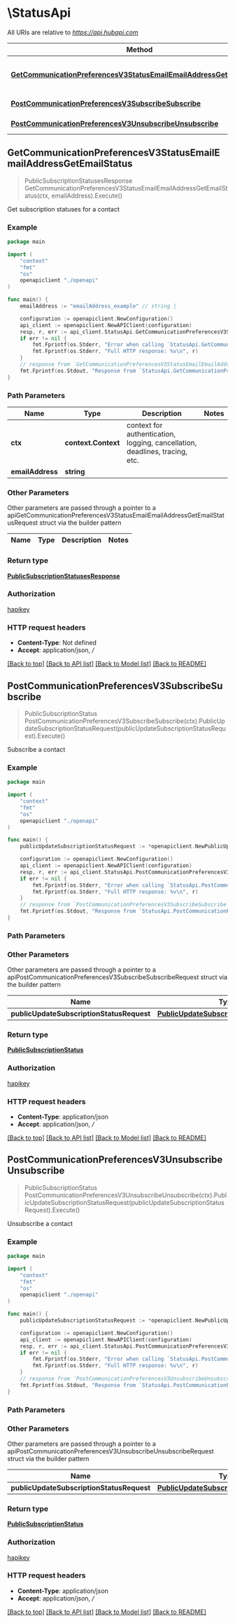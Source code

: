 # \StatusApi

All URIs are relative to *https://api.hubapi.com*

Method | HTTP request | Description
------------- | ------------- | -------------
[**GetCommunicationPreferencesV3StatusEmailEmailAddressGetEmailStatus**](StatusApi.md#GetCommunicationPreferencesV3StatusEmailEmailAddressGetEmailStatus) | **Get** /communication-preferences/v3/status/email/{emailAddress} | Get subscription statuses for a contact
[**PostCommunicationPreferencesV3SubscribeSubscribe**](StatusApi.md#PostCommunicationPreferencesV3SubscribeSubscribe) | **Post** /communication-preferences/v3/subscribe | Subscribe a contact
[**PostCommunicationPreferencesV3UnsubscribeUnsubscribe**](StatusApi.md#PostCommunicationPreferencesV3UnsubscribeUnsubscribe) | **Post** /communication-preferences/v3/unsubscribe | Unsubscribe a contact



## GetCommunicationPreferencesV3StatusEmailEmailAddressGetEmailStatus

> PublicSubscriptionStatusesResponse GetCommunicationPreferencesV3StatusEmailEmailAddressGetEmailStatus(ctx, emailAddress).Execute()

Get subscription statuses for a contact



### Example

```go
package main

import (
    "context"
    "fmt"
    "os"
    openapiclient "./openapi"
)

func main() {
    emailAddress := "emailAddress_example" // string | 

    configuration := openapiclient.NewConfiguration()
    api_client := openapiclient.NewAPIClient(configuration)
    resp, r, err := api_client.StatusApi.GetCommunicationPreferencesV3StatusEmailEmailAddressGetEmailStatus(context.Background(), emailAddress).Execute()
    if err != nil {
        fmt.Fprintf(os.Stderr, "Error when calling `StatusApi.GetCommunicationPreferencesV3StatusEmailEmailAddressGetEmailStatus``: %v\n", err)
        fmt.Fprintf(os.Stderr, "Full HTTP response: %v\n", r)
    }
    // response from `GetCommunicationPreferencesV3StatusEmailEmailAddressGetEmailStatus`: PublicSubscriptionStatusesResponse
    fmt.Fprintf(os.Stdout, "Response from `StatusApi.GetCommunicationPreferencesV3StatusEmailEmailAddressGetEmailStatus`: %v\n", resp)
}
```

### Path Parameters


Name | Type | Description  | Notes
------------- | ------------- | ------------- | -------------
**ctx** | **context.Context** | context for authentication, logging, cancellation, deadlines, tracing, etc.
**emailAddress** | **string** |  | 

### Other Parameters

Other parameters are passed through a pointer to a apiGetCommunicationPreferencesV3StatusEmailEmailAddressGetEmailStatusRequest struct via the builder pattern


Name | Type | Description  | Notes
------------- | ------------- | ------------- | -------------


### Return type

[**PublicSubscriptionStatusesResponse**](PublicSubscriptionStatusesResponse.md)

### Authorization

[hapikey](../README.md#hapikey)

### HTTP request headers

- **Content-Type**: Not defined
- **Accept**: application/json, */*

[[Back to top]](#) [[Back to API list]](../README.md#documentation-for-api-endpoints)
[[Back to Model list]](../README.md#documentation-for-models)
[[Back to README]](../README.md)


## PostCommunicationPreferencesV3SubscribeSubscribe

> PublicSubscriptionStatus PostCommunicationPreferencesV3SubscribeSubscribe(ctx).PublicUpdateSubscriptionStatusRequest(publicUpdateSubscriptionStatusRequest).Execute()

Subscribe a contact



### Example

```go
package main

import (
    "context"
    "fmt"
    "os"
    openapiclient "./openapi"
)

func main() {
    publicUpdateSubscriptionStatusRequest := *openapiclient.NewPublicUpdateSubscriptionStatusRequest("EmailAddress_example", "SubscriptionId_example") // PublicUpdateSubscriptionStatusRequest | 

    configuration := openapiclient.NewConfiguration()
    api_client := openapiclient.NewAPIClient(configuration)
    resp, r, err := api_client.StatusApi.PostCommunicationPreferencesV3SubscribeSubscribe(context.Background()).PublicUpdateSubscriptionStatusRequest(publicUpdateSubscriptionStatusRequest).Execute()
    if err != nil {
        fmt.Fprintf(os.Stderr, "Error when calling `StatusApi.PostCommunicationPreferencesV3SubscribeSubscribe``: %v\n", err)
        fmt.Fprintf(os.Stderr, "Full HTTP response: %v\n", r)
    }
    // response from `PostCommunicationPreferencesV3SubscribeSubscribe`: PublicSubscriptionStatus
    fmt.Fprintf(os.Stdout, "Response from `StatusApi.PostCommunicationPreferencesV3SubscribeSubscribe`: %v\n", resp)
}
```

### Path Parameters



### Other Parameters

Other parameters are passed through a pointer to a apiPostCommunicationPreferencesV3SubscribeSubscribeRequest struct via the builder pattern


Name | Type | Description  | Notes
------------- | ------------- | ------------- | -------------
 **publicUpdateSubscriptionStatusRequest** | [**PublicUpdateSubscriptionStatusRequest**](PublicUpdateSubscriptionStatusRequest.md) |  | 

### Return type

[**PublicSubscriptionStatus**](PublicSubscriptionStatus.md)

### Authorization

[hapikey](../README.md#hapikey)

### HTTP request headers

- **Content-Type**: application/json
- **Accept**: application/json, */*

[[Back to top]](#) [[Back to API list]](../README.md#documentation-for-api-endpoints)
[[Back to Model list]](../README.md#documentation-for-models)
[[Back to README]](../README.md)


## PostCommunicationPreferencesV3UnsubscribeUnsubscribe

> PublicSubscriptionStatus PostCommunicationPreferencesV3UnsubscribeUnsubscribe(ctx).PublicUpdateSubscriptionStatusRequest(publicUpdateSubscriptionStatusRequest).Execute()

Unsubscribe a contact



### Example

```go
package main

import (
    "context"
    "fmt"
    "os"
    openapiclient "./openapi"
)

func main() {
    publicUpdateSubscriptionStatusRequest := *openapiclient.NewPublicUpdateSubscriptionStatusRequest("EmailAddress_example", "SubscriptionId_example") // PublicUpdateSubscriptionStatusRequest | 

    configuration := openapiclient.NewConfiguration()
    api_client := openapiclient.NewAPIClient(configuration)
    resp, r, err := api_client.StatusApi.PostCommunicationPreferencesV3UnsubscribeUnsubscribe(context.Background()).PublicUpdateSubscriptionStatusRequest(publicUpdateSubscriptionStatusRequest).Execute()
    if err != nil {
        fmt.Fprintf(os.Stderr, "Error when calling `StatusApi.PostCommunicationPreferencesV3UnsubscribeUnsubscribe``: %v\n", err)
        fmt.Fprintf(os.Stderr, "Full HTTP response: %v\n", r)
    }
    // response from `PostCommunicationPreferencesV3UnsubscribeUnsubscribe`: PublicSubscriptionStatus
    fmt.Fprintf(os.Stdout, "Response from `StatusApi.PostCommunicationPreferencesV3UnsubscribeUnsubscribe`: %v\n", resp)
}
```

### Path Parameters



### Other Parameters

Other parameters are passed through a pointer to a apiPostCommunicationPreferencesV3UnsubscribeUnsubscribeRequest struct via the builder pattern


Name | Type | Description  | Notes
------------- | ------------- | ------------- | -------------
 **publicUpdateSubscriptionStatusRequest** | [**PublicUpdateSubscriptionStatusRequest**](PublicUpdateSubscriptionStatusRequest.md) |  | 

### Return type

[**PublicSubscriptionStatus**](PublicSubscriptionStatus.md)

### Authorization

[hapikey](../README.md#hapikey)

### HTTP request headers

- **Content-Type**: application/json
- **Accept**: application/json, */*

[[Back to top]](#) [[Back to API list]](../README.md#documentation-for-api-endpoints)
[[Back to Model list]](../README.md#documentation-for-models)
[[Back to README]](../README.md)

